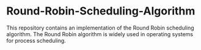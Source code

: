 # Round-Robin-Scheduling-Algorithm
This repository contains an implementation of the Round Robin scheduling algorithm. The Round Robin algorithm is widely used in operating systems for process scheduling. 
